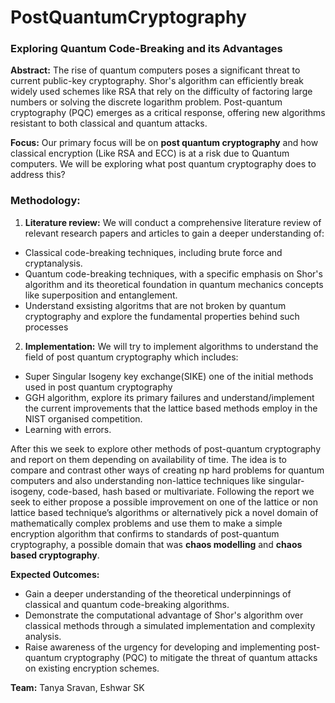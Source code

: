 # PostQuantumCryptography
### Exploring Quantum Code-Breaking and its Advantages
__Abstract:__ The rise of quantum computers poses a significant threat to current public-key cryptography. Shor's algorithm can efficiently break widely used schemes like RSA that rely on the difficulty of factoring large numbers or solving the discrete logarithm problem. Post-quantum cryptography (PQC) emerges as a critical response, offering new algorithms resistant to both classical and quantum attacks.

__Focus:__ Our primary focus will be on __post quantum cryptography__ and how classical encryption (Like RSA and ECC) is at a risk due to Quantum computers. We will be exploring what post quantum cryptography does to address this?

### Methodology:
1. __Literature review:__ We will conduct a comprehensive literature review of relevant
research papers and articles to gain a deeper understanding of:
* Classical code-breaking techniques, including brute force and cryptanalysis.
* Quantum code-breaking techniques, with a specific emphasis on Shor's
algorithm and its theoretical foundation in quantum mechanics concepts like
superposition and entanglement.
* Understand exsisting algoritms that are not broken by quantum cryptography and explore the fundamental properties behind such processes
2. __Implementation:__ We will try to implement algorithms to understand the field of post quantum cryptography which includes:
  * Super Singular Isogeny key exchange(SIKE) one of the initial  methods used in post quantum cryptography
  * GGH algorithm, explore its primary failures  and understand/implement the current improvements that the lattice based methods employ in the NIST organised competition.
  * Learning with errors.

After this we seek to explore other methods of post-quantum cryptography and report on them depending on availability of time. The idea is to compare and contrast other ways of creating np hard problems for quantum computers and also understanding non-lattice techniques like singular-isogeny, code-based, hash based or multivariate. Following the report we seek to either propose a possible improvement on one of the lattice or non lattice based technique’s algorithms or alternatively pick a novel domain of mathematically complex problems and use them to make a simple encryption algorithm that confirms to standards of post-quantum cryptography, a possible domain that was __chaos modelling__ and __chaos based cryptography__.

__Expected Outcomes:__
* Gain a deeper understanding of the theoretical underpinnings of classical and
quantum code-breaking algorithms.
* Demonstrate the computational advantage of Shor's algorithm over classical
methods through a simulated implementation and complexity analysis.
* Raise awareness of the urgency for developing and implementing post-quantum
cryptography (PQC) to mitigate the threat of quantum attacks on existing encryption
schemes.

__Team:__ Tanya Sravan, Eshwar SK
